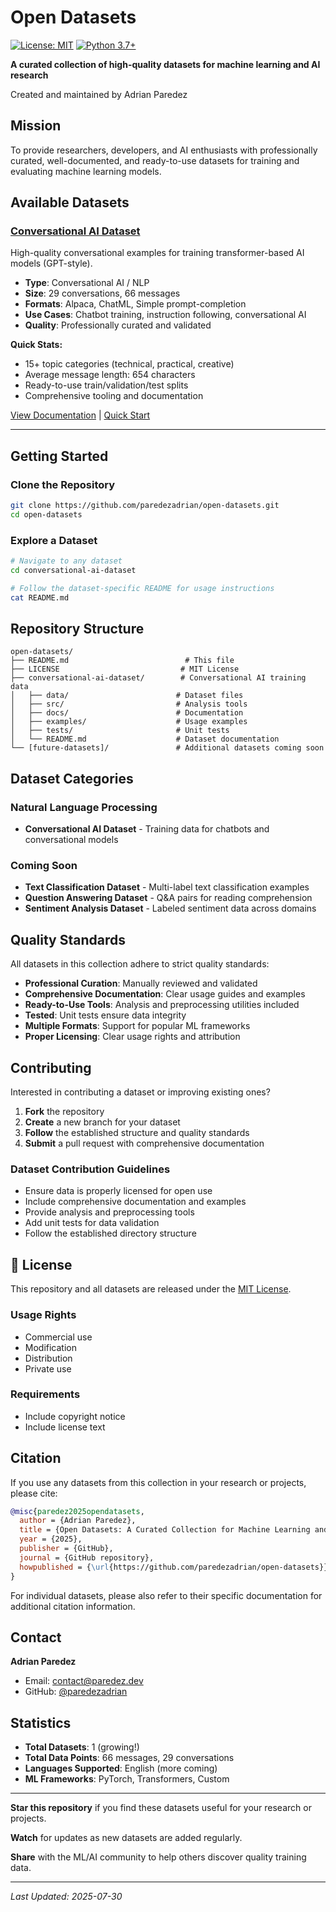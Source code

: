 # Open Datasets

[![License: MIT](https://img.shields.io/badge/License-MIT-yellow.svg)](https://opensource.org/licenses/MIT)
[![Python 3.7+](https://img.shields.io/badge/python-3.7+-blue.svg)](https://www.python.org/downloads/)

**A curated collection of high-quality datasets for machine learning and AI research**

Created and maintained by Adrian Paredez

## Mission

To provide researchers, developers, and AI enthusiasts with professionally curated, well-documented, and ready-to-use datasets for training and evaluating machine learning models.

## Available Datasets

### [Conversational AI Dataset](conversational-ai-dataset/)
High-quality conversational examples for training transformer-based AI models (GPT-style).

- **Type**: Conversational AI / NLP
- **Size**: 29 conversations, 66 messages
- **Formats**: Alpaca, ChatML, Simple prompt-completion
- **Use Cases**: Chatbot training, instruction following, conversational AI
- **Quality**: Professionally curated and validated

**Quick Stats:**
- 15+ topic categories (technical, practical, creative)
- Average message length: 654 characters
- Ready-to-use train/validation/test splits
- Comprehensive tooling and documentation

[View Documentation](conversational-ai-dataset/README.md) | [Quick Start](conversational-ai-dataset/PROJECT_INFO.md)

---

## Getting Started

### Clone the Repository
```bash
git clone https://github.com/paredezadrian/open-datasets.git
cd open-datasets
```

### Explore a Dataset
```bash
# Navigate to any dataset
cd conversational-ai-dataset

# Follow the dataset-specific README for usage instructions
cat README.md
```

## Repository Structure

```
open-datasets/
├── README.md                          # This file
├── LICENSE                           # MIT License
├── conversational-ai-dataset/        # Conversational AI training data
│   ├── data/                        # Dataset files
│   ├── src/                         # Analysis tools
│   ├── docs/                        # Documentation
│   ├── examples/                    # Usage examples
│   ├── tests/                       # Unit tests
│   └── README.md                    # Dataset documentation
└── [future-datasets]/               # Additional datasets coming soon
```

## Dataset Categories

### Natural Language Processing
- **Conversational AI Dataset** - Training data for chatbots and conversational models

### Coming Soon
- **Text Classification Dataset** - Multi-label text classification examples
- **Question Answering Dataset** - Q&A pairs for reading comprehension
- **Sentiment Analysis Dataset** - Labeled sentiment data across domains

## Quality Standards

All datasets in this collection adhere to strict quality standards:

- **Professional Curation**: Manually reviewed and validated
- **Comprehensive Documentation**: Clear usage guides and examples
- **Ready-to-Use Tools**: Analysis and preprocessing utilities included
- **Tested**: Unit tests ensure data integrity
- **Multiple Formats**: Support for popular ML frameworks
- **Proper Licensing**: Clear usage rights and attribution

## Contributing

Interested in contributing a dataset or improving existing ones?

1. **Fork** the repository
2. **Create** a new branch for your dataset
3. **Follow** the established structure and quality standards
4. **Submit** a pull request with comprehensive documentation

### Dataset Contribution Guidelines

- Ensure data is properly licensed for open use
- Include comprehensive documentation and examples
- Provide analysis and preprocessing tools
- Add unit tests for data validation
- Follow the established directory structure

## 📄 License

This repository and all datasets are released under the [MIT License](LICENSE).

### Usage Rights
- Commercial use
- Modification
- Distribution
- Private use

### Requirements
- Include copyright notice
- Include license text

## Citation

If you use any datasets from this collection in your research or projects, please cite:

```bibtex
@misc{paredez2025opendatasets,
  author = {Adrian Paredez},
  title = {Open Datasets: A Curated Collection for Machine Learning and AI Research},
  year = {2025},
  publisher = {GitHub},
  journal = {GitHub repository},
  howpublished = {\url{https://github.com/paredezadrian/open-datasets}}
}
```

For individual datasets, please also refer to their specific documentation for additional citation information.

## Contact

**Adrian Paredez**
- Email: contact@paredez.dev
- GitHub: [@paredezadrian](https://github.com/paredezadrian)

## Statistics

- **Total Datasets**: 1 (growing!)
- **Total Data Points**: 66 messages, 29 conversations
- **Languages Supported**: English (more coming)
- **ML Frameworks**: PyTorch, Transformers, Custom

---

**Star this repository** if you find these datasets useful for your research or projects.

**Watch** for updates as new datasets are added regularly.

**Share** with the ML/AI community to help others discover quality training data.

---

*Last Updated: 2025-07-30*
